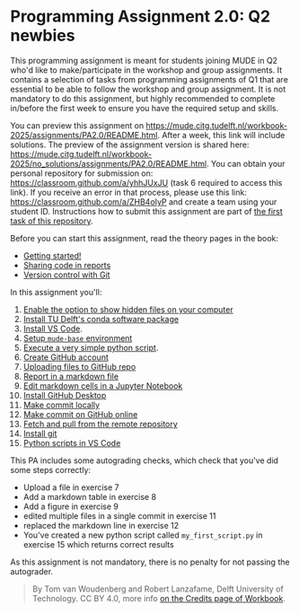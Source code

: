 # Programming Assignment 2.0: Q2 newbies

This programming assignment is meant for students joining MUDE in Q2 who'd like to make/participate in the workshop and group assignments. It contains a selection of tasks from programming assignments of Q1 that are essential to be able to follow the workshop and group assignment. It is not mandatory to do this assignment, but highly recommended to complete in/before the first week to ensure you have the required setup and skills.

You can preview this assignment on https://mude.citg.tudelft.nl/workbook-2025/assignments/PA2.0/README.html. After a week, this link will include solutions. The preview of the assignment version is shared here: https://mude.citg.tudelft.nl/workbook-2025/no_solutions/assignments/PA2.0/README.html. You can obtain your personal repository for submission on: https://classroom.github.com/a/yhhJUxJU (task 6 required to access this link). If you receive an error in that process, please use this link: https://classroom.github.com/a/ZHB4oIyP and create a team using your student ID. Instructions how to submit this assignment are part of [the first task of this repository](./7_upload_github.md).

Before you can start this assignment, read the theory pages in the book:
- [Getting started!](https://mude.citg.tudelft.nl/book/2025/programming/week_1_1.html)
- [Sharing code in reports](https://mude.citg.tudelft.nl/book/2025/programming/week_1_2.html)
- [Version control with Git](https://mude.citg.tudelft.nl/book/2025/programming/week_1_4.html)

In this assignment you'll:
1. [Enable the option to show hidden files on your computer](./1_enable_hidden_files.md)
2. [Install TU Delft's conda software package](./2_install_conda.md)
3. [Install VS Code](./3_install_VS_code.md).
4. [Setup `mude-base` environment](./4_install_mude_environment.md)
5. [Execute a very simple python script](./5_test.ipynb).
6. [Create GitHub account](./6_github_copilot.md)
7. [Uploading files to GitHub repo](./7_upload_github.md)
8. [Report in a markdown file](./8_markdown.md)
9. [Edit markdown cells in a Jupyter Notebook](./9_markdown_ipynb.ipynb)
10. [Install GitHub Desktop](./10_install_github_desktop.md)
11. [Make commit locally](./11_commit_local.md)
12. [Make commit on GitHub online](./12_commit_online.md)
13. [Fetch and pull from the remote repository](./13_fetch_pull.md)
14. [Install git](./14_install_git.md)
15. [Python scripts in VS Code](./15_py_files.md)

This PA includes some autograding checks, which check that you've did some steps correctly:

- Upload a file in exercise 7
- Add a markdown table in exercise 8
- Add a figure in exercise 9
- edited multiple files in a single commit in exercise 11
- replaced the markdown line in exercise 12
- You've created a new python script called `my_first_script.py` in exercise 15 which returns correct results

As this assignment is not mandatory, there is no penalty for not passing the autograder.

> By Tom van Woudenberg and Robert Lanzafame, Delft University of Technology. CC BY 4.0, more info [on the Credits page of Workbook](https://mude.citg.tudelft.nl/workbook-2025/credits.html).
